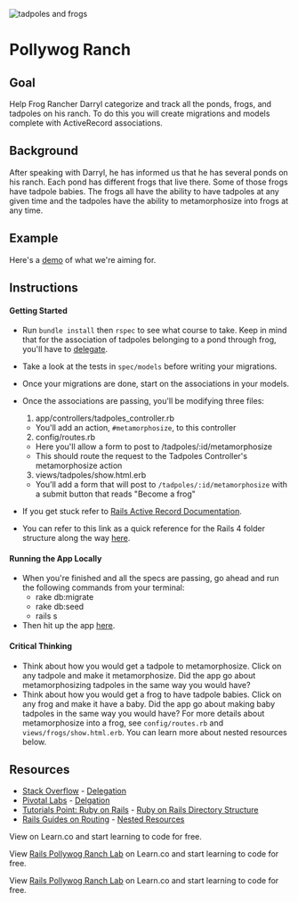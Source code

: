 ![tadpoles and frogs](/app/assets/images/intro-image.jpeg)

# Pollywog Ranch

## Goal

Help Frog Rancher Darryl categorize and track all the ponds, frogs, and tadpoles on his ranch. To do this you will create migrations and models complete with ActiveRecord associations.

## Background

After speaking with Darryl, he has informed us that he has several ponds on his ranch. Each pond has different frogs that live there. Some of those frogs have tadpole babies. The frogs all have the ability to have tadpoles at any given time and the tadpoles have the ability to metamorphosize into frogs at any time.

## Example

Here's a [demo](http://the-pollywog-ranch.herokuapp.com) of what we're
aiming for.

## Instructions

#### Getting Started
* Run `bundle install` then `rspec` to see what course to take. Keep in mind that for the association of tadpoles belonging to a pond through frog, you'll have to [delegate](http://stackoverflow.com/a/11457714).
* Take a look at the tests in `spec/models` before writing your migrations.
* Once your migrations are done, start on the associations in your models.
* Once the associations are passing, you'll be modifying three files:

  1. app/controllers/tadpoles_controller.rb
    * You'll add an action, `#metamorphosize`, to this controller
  2. config/routes.rb
    * Here you'll allow a form to post to /tadpoles/:id/metamorphosize
    * This should route the request to the Tadpoles Controller's metamorphosize action
  3. views/tadpoles/show.html.erb
    * You'll add a form that will post to `/tadpoles/:id/metamorphosize` with a submit button that reads "Become a frog"

* If you get stuck refer to [Rails Active Record Documentation](http://guides.rubyonrails.org/active_record_basics.html).
* You can refer to this link as a quick reference for the Rails 4 folder structure along the way [here](http://www.tutorialspoint.com/ruby-on-rails/rails-directory-structure.htm).

#### Running the App Locally
* When you're finished and all the specs are passing, go ahead and run the following commands from your terminal:
  * rake db:migrate
  * rake db:seed
  * rails s
* Then hit up the app [here](http://localhost:3000/).

#### Critical Thinking

* Think about how you would get a tadpole to metamorphosize. Click on any tadpole and make it metamorphosize. Did the app go about metamorphosizing tadpoles in the same way you would have?
* Think about how you would get a frog to have tadpole babies. Click on any frog and make it have a baby. Did the app go about making baby tadpoles in the same way you would have? For more details about metamorphosize into a frog, see `config/routes.rb` and `views/frogs/show.html.erb`. You can learn more about nested resources below.

## Resources
* [Stack Overflow](http://stackoverflow.com/) - [Delegation](http://stackoverflow.com/a/11457714)
* [Pivotal Labs](https://blog.pivotal.io/tag/rails/) - [Delgation](https://blog.pivotal.io/labs/labs/rails-delegates-are-even-more-useful-than-i-knew/)
* [Tutorials Point: Ruby on Rails](http://www.tutorialspoint.com/ruby-on-rails/) - [Ruby on Rails Directory Structure](http://www.tutorialspoint.com/ruby-on-rails/rails-directory-structure.htm)
* [Rails Guides on Routing](http://guides.rubyonrails.org/routing.html) - [Nested Resources](http://guides.rubyonrails.org/routing.html#nested-resources)

<p data-visibility='hidden'>View <a href='https://learn.co/lessons/rails-pollywog-ranch' title=''></a> on Learn.co and start learning to code for free.</p>

<p data-visibility='hidden'>View <a href='https://learn.co/lessons/rails-pollywog-ranch'>Rails Pollywog Ranch Lab</a> on Learn.co and start learning to code for free.</p>

<p class='util--hide'>View <a href='https://learn.co/lessons/rails-pollywog-ranch'>Rails Pollywog Ranch Lab</a> on Learn.co and start learning to code for free.</p>
